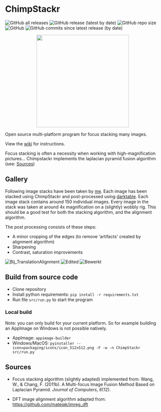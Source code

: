 # ChimpStackr
![GitHub all releases](https://img.shields.io/github/downloads/noah-peeters/ChimpStackr/total) ![GitHub release (latest by date)](https://img.shields.io/github/downloads/noah-peeters/ChimpStackr/latest/total) ![GitHub repo size](https://img.shields.io/github/repo-size/noah-peeters/ChimpStackr) ![GitHub](https://img.shields.io/github/license/noah-peeters/ChimpStackr) ![GitHub commits since latest release (by date)](https://img.shields.io/github/commits-since/noah-peeters/ChimpStackr/latest)

<p align="center">
  <img src="https://user-images.githubusercontent.com/17707805/196983883-84ec7174-74d3-4833-b9f6-16b84e19280d.png" width="300"/>
</p>

Open source multi-platform program for focus stacking many images.

View the [wiki](https://github.com/noah-peeters/ChimpStackr/wiki/Basic-usage) for instructions.

Focus stacking is often a necessity when working with high-magnification pictures...
Chimpstackr implements the laplacian pyramid fusion algorithm (see: [Sources](#sources))

## Gallery
Following image stacks have been taken by [me](https://github.com/noah-peeters). Each image has been stacked using ChimpStackr and post-processed using [darktable](https://www.darktable.org/). Each image stack contains around 150 individual images. Every image in the stack was taken at around 4x magnification on a (slightly) wobbly rig. This should be a good test for both the stacking algorithm, and the alignment algorithm.

The post processing consists of these steps:
* A minor cropping of the edges (to remove 'artifacts' created by alignment algorithm)
* Sharpening
* Contrast, saturation improvements

![Bij_TranslationAlignment](https://user-images.githubusercontent.com/17707805/196990942-413ea35c-2abb-4bce-9807-3f3d6b3de3c5.jpg)
![Edited](https://user-images.githubusercontent.com/17707805/196991117-dc4f1c76-cc87-4ef1-92ee-9a7484c7ff07.jpg)
![Bewerkt](https://user-images.githubusercontent.com/17707805/196996295-9fb6c365-ef10-4ef5-b451-1a7269156e53.jpg)

## Build from source code
* Clone repository
* Install python requirements:  ``pip install -r requirements.txt``
* Run file ``src/run.py`` to start the program
### Local build
Note: you can only build for your current platform. So for example building an AppImage on Windows is not possible natively.
* AppImage: ``appimage-builder``
* Windows/MacOS: ``pyinstaller --icon=packaging/icons/icon_512x512.png -F -w -n ChimpStackr src/run.py``
## Sources
* Focus stacking algorithm (slightly adapted) implemented from:
Wang, W., & Chang, F. (2011b). A Multi-focus Image Fusion Method Based on Laplacian Pyramid. _Journal of Computers_, _6_(12).

* DFT image alignment algorithm adapted from: https://github.com/matejak/imreg_dft
